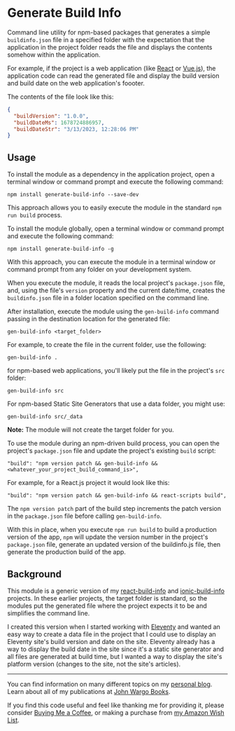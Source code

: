 # Generate Build Info

Command line utility for npm-based packages that generates a simple `buildinfo.json` file in a specified folder with the expectation that the application in the project folder reads the file and displays the contents somehow within the application. 

For example, if the project is a web application (like [React](https://reactjs.org/) or [Vue.js](https://vuejs.org/)), the application code can read the generated file and display the build version and build date on the web application's foooter.

The contents of the file look like this:

```json
{
  "buildVersion": "1.0.0",
  "buildDateMs": 1678724886957,
  "buildDateStr": "3/13/2023, 12:28:06 PM"
}
```

## Usage

To install the module as a dependency in the application project, open a terminal window or command prompt and execute the following command:

```shell
npm install generate-build-info --save-dev 
```

This approach allows you to easily execute the module in the standard `npm run build` process.

To install the module globally, open a terminal window or command prompt and execute the following command:

```shell
npm install generate-build-info -g
```

With this approach, you can execute the module in a terminal window or command prompt from any folder on your development system.

When you execute the module, it reads the local project's `package.json` file, and, using the file's `version` property and the current date/time, creates the `buildinfo.json` file in a folder location specified on the command line.

After installation, execute the module using the `gen-build-info` command passing in the destination location for the generated file:

```shell
gen-build-info <target_folder>
```

For example, to create the file in the current folder, use the following:

```shell
gen-build-info .
```

for npm-based web applications, you'll likely put the file in the project's `src` folder:

```shell
gen-build-info src
```

For npm-based Static Site Generators that use a data folder, you might  use:

```shell
gen-build-info src/_data
```

**Note:** The module will not create the target folder for you.

To use the module during an npm-driven build process, you can open the project's `package.json` file and update the project's existing `build` script:

```text
"build": "npm version patch && gen-build-info && <whatever_your_project_build_command_is>",
```

For example, for a React.js project it would look like this:

```text
"build": "npm version patch && gen-build-info && react-scripts build",
```

The `npm version patch` part of the build step increments the patch version in the `package.json` file before calling `gen-build-info`.

With this in place, when you execute `npm run build` to build a production version of the app, `npm` will update the version number in the project's `package.json` file, generate an updated version of the buildinfo.js file, then generate the production build of the app.

## Background

This module is a generic version of my [react-build-info](https://github.com/johnwargo/react-build-info) and [ionic-build-info](https://github.com/johnwargo/ionic-build-info) projects. In these earlier projects, the target folder is standard, so the modules put the generated file where the project expects it to be and simplifies the command line. 

I created this version when I started working with [Eleventy](https://www.11ty.dev/) and wanted an easy way to create a data file in the project that I could use to display an Eleventy site's build version and date on the site. Eleventy already has a way to display the build date in the site since it's a static site generator and all files are generated at build time, but I wanted a way to display the site's platform version (changes to the site, not the site's articles).

***

You can find information on many different topics on my [personal blog](http://www.johnwargo.com). Learn about all of my publications at [John Wargo Books](http://www.johnwargobooks.com).

If you find this code useful and feel like thanking me for providing it, please consider <a href="https://www.buymeacoffee.com/johnwargo" target="_blank">Buying Me a Coffee</a>, or making a purchase from [my Amazon Wish List](https://amzn.com/w/1WI6AAUKPT5P9).
